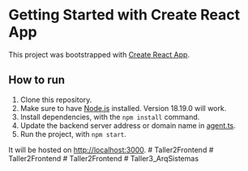 # Getting Started with Create React App

This project was bootstrapped with [Create React App](https://github.com/facebook/create-react-app).

## How to run

1. Clone this repository.
2. Make sure to have [Node.js](https://nodejs.org/download/release/v18.19.0/node-v18.19.0-x64.msi) installed. Version 18.19.0 will work.
3. Install dependencies, with the `npm install` command.
4. Update the backend server address or domain name in [agent.ts](src/app/api/agent.ts).
5. Run the project, with `npm start`.

It will be hosted on [http://localhost:3000](http://localhost:3000).
#   T a l l e r 2 F r o n t e n d  
 #   T a l l e r 2 F r o n t e n d  
 #   T a l l e r 2 F r o n t e n d  
 #   T a l l e r 3 _ A r q S i s t e m a s  
 